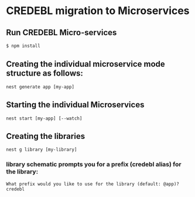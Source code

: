 # CREDEBL migration to Microservices

## Run CREDEBL Micro-services

```bash
$ npm install
```
## Creating the individual microservice mode structure as follows:
`nest generate app [my-app]`

## Starting the individual Microservices
`nest start [my-app] [--watch]`

## Creating the libraries
`nest g library [my-library]`

### library schematic prompts you for a prefix (credebl alias) for the library:
`What prefix would you like to use for the library (default: @app)? credebl`